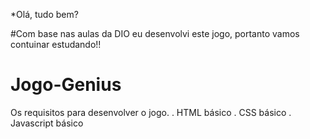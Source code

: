*Olá, tudo bem? 

#Com base nas aulas da DIO eu desenvolvi este jogo, portanto vamos contuinar estudando!!

# Jogo-Genius

Os requisitos para desenvolver o jogo.
. HTML básico
. CSS básico
. Javascript básico



